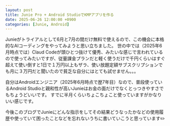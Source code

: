 ```yaml
---
layout: post
title: Junie Pro + Android StudioでKMPアプリを作る
date: 2025-06-26 12:00:00 +0900
categories: [Junie, Android]
---
```


Junieがトライアルとして6月と7月の間だけ無料で使えるので、この機会に本格的なAIコーディングをやってみようと思い立ちました。
世の中では（2025年6月時点では）Claud Codeが頭ひとつ抜けて優秀、みたいな感じで言われているので使ってみたいですが、従量課金プランだと軽く使うだけで千円くらいはすぐ超えて使い倒すと1日で１万円以上もザラ、使い放題定額サブスクリプションでも月に３万円だと聞いたので貧乏な自分にはとても試せません。。。

自分はAndroidエンジニア（2025年6月時点で歴7年目）なので、普段使っているAndroid Studioと親和性が高いJunieはお金の面だけでなくとっつきやすさでもちょうどいいです。
すでに半月くらいちょこちょこと使っていますがかなりいい感じです。

今後このブログでJunieにどんな指示をしてその結果どうなったかなどの使用履歴や使っていて困ったことなどを忘れないうちに書いていこうと思っています✏️
